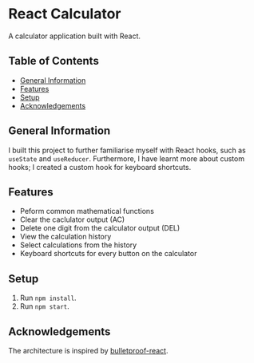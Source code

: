 # React Calculator <!-- omit in toc -->

A calculator application built with React.

## Table of Contents <!-- omit in toc -->

- [General Information](#general-information)
- [Features](#features)
- [Setup](#setup)
- [Acknowledgements](#acknowledgements)

## General Information

I built this project to further familiarise myself with React hooks, such as `useState` and `useReducer`. Furthermore, I have learnt more about custom hooks; I created a custom hook for keyboard shortcuts.

## Features

- Peform common mathematical functions
- Clear the caclulator output (AC)
- Delete one digit from the calculator output (DEL)
- View the calculation history
- Select calculations from the history
- Keyboard shortcuts for every button on the calculator

## Setup

1. Run `npm install`.
2. Run `npm start`.

## Acknowledgements

The architecture is inspired by [bulletproof-react](https://github.com/alan2207/bulletproof-react).
